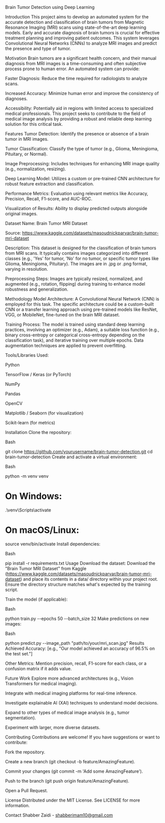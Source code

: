 Brain Tumor Detection using Deep Learning

Introduction
This project aims to develop an automated system for the accurate detection and classification of brain tumors from Magnetic Resonance Imaging (MRI) scans using state-of-the-art deep learning models. Early and accurate diagnosis of brain tumors is crucial for effective treatment planning and improving patient outcomes. This system leverages Convolutional Neural Networks (CNNs) to analyze MRI images and predict the presence and type of tumor.

Motivation
Brain tumors are a significant health concern, and their manual diagnosis from MRI images is a time-consuming and often subjective process prone to human error. An automated system can provide:

Faster Diagnosis: Reduce the time required for radiologists to analyze scans.

Increased Accuracy: Minimize human error and improve the consistency of diagnoses.

Accessibility: Potentially aid in regions with limited access to specialized medical professionals.
This project seeks to contribute to the field of medical image analysis by providing a robust and reliable deep learning solution for this critical task.

Features
Tumor Detection: Identify the presence or absence of a brain tumor in MRI images.

Tumor Classification: Classify the type of tumor (e.g., Glioma, Meningioma, Pituitary, or Normal).

Image Preprocessing: Includes techniques for enhancing MRI image quality (e.g., normalization, resizing).

Deep Learning Model: Utilizes a custom or pre-trained CNN architecture for robust feature extraction and classification.

Performance Metrics: Evaluation using relevant metrics like Accuracy, Precision, Recall, F1-score, and AUC-ROC.

Visualization of Results: Ability to display predicted outputs alongside original images.

Dataset
Name: Brain Tumor MRI Dataset

Source: https://www.kaggle.com/datasets/masoudnickparvar/brain-tumor-mri-dataset

Description: This dataset is designed for the classification of brain tumors from MRI scans. It typically contains images categorized into different classes (e.g., 'Yes' for tumor, 'No' for no tumor, or specific tumor types like Glioma, Meningioma, Pituitary). The images are in .jpg or .png format, varying in resolution.

Preprocessing Steps: Images are typically resized, normalized, and augmented (e.g., rotation, flipping) during training to enhance model robustness and generalization.

Methodology
Model Architecture: A Convolutional Neural Network (CNN) is employed for this task. The specific architecture could be a custom-built CNN or a transfer learning approach using pre-trained models like ResNet, VGG, or MobileNet, fine-tuned on the brain MRI dataset.

Training Process: The model is trained using standard deep learning practices, involving an optimizer (e.g., Adam), a suitable loss function (e.g., binary cross-entropy or categorical cross-entropy depending on the classification task), and iterative training over multiple epochs. Data augmentation techniques are applied to prevent overfitting.

Tools/Libraries Used:

Python

TensorFlow / Keras (or PyTorch)

NumPy

Pandas

OpenCV

Matplotlib / Seaborn (for visualization)

Scikit-learn (for metrics)

Installation
Clone the repository:

Bash

git clone https://github.com/yourusername/brain-tumor-detection.git
cd brain-tumor-detection
Create and activate a virtual environment:

Bash

python -m venv venv
# On Windows:
.\venv\Scripts\activate
# On macOS/Linux:
source venv/bin/activate
Install dependencies:

Bash

pip install -r requirements.txt
Usage
Download the dataset:
Download the "Brain Tumor MRI Dataset" from Kaggle (https://www.kaggle.com/datasets/masoudnickparvar/brain-tumor-mri-dataset) and place its contents in a data/ directory within your project root. Ensure the directory structure matches what's expected by the training script.

Train the model (if applicable):

Bash

python train.py --epochs 50 --batch_size 32
Make predictions on new images:

Bash

python predict.py --image_path "path/to/your/mri_scan.jpg"
Results
Achieved Accuracy: [e.g., "Our model achieved an accuracy of 96.5% on the test set."]

Other Metrics: Mention precision, recall, F1-score for each class, or a confusion matrix if it adds value.


Future Work
Explore more advanced architectures (e.g., Vision Transformers for medical imaging).

Integrate with medical imaging platforms for real-time inference.

Investigate explainable AI (XAI) techniques to understand model decisions.

Expand to other types of medical image analysis (e.g., tumor segmentation).

Experiment with larger, more diverse datasets.

Contributing
Contributions are welcome! If you have suggestions or want to contribute:

Fork the repository.

Create a new branch (git checkout -b feature/AmazingFeature).

Commit your changes (git commit -m 'Add some AmazingFeature').

Push to the branch (git push origin feature/AmazingFeature).

Open a Pull Request.

License
Distributed under the MIT License. See LICENSE for more information.

Contact
Shabber Zaidi - shabberimam10@gmail.com
